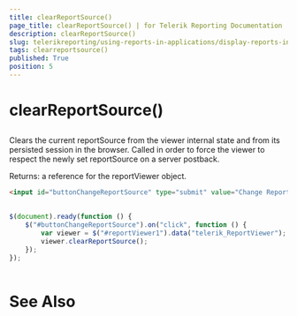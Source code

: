 ```yaml
---
title: clearReportSource()
page_title: clearReportSource() | for Telerik Reporting Documentation
description: clearReportSource()
slug: telerikreporting/using-reports-in-applications/display-reports-in-applications/web-application/html5-report-viewer/api-reference/reportviewer/methods/clearreportsource()
tags: clearreportsource()
published: True
position: 5
---
```


# clearReportSource()



## 

Clears the current reportSource from the viewer internal state and from its persisted session in the browser. Called in order to force the viewer to respect the newly set reportSource on a server postback.
        

Returns: a reference for the reportViewer object.

	
````html
<input id="buttonChangeReportSource" type="submit" value="Change Report Source" />
          
````



	
````js
$(document).ready(function () {
    $("#buttonChangeReportSource").on("click", function () {
        var viewer = $("#reportViewer1").data("telerik_ReportViewer");
        viewer.clearReportSource();
    });
});
          
````



# See Also


